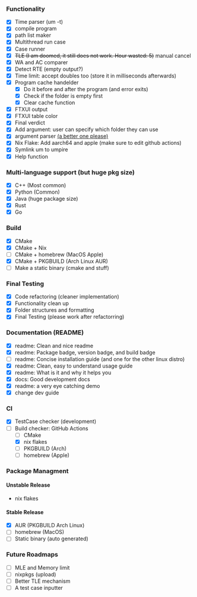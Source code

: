 ### Functionality
- [x] Time parser (um -t)
- [x] compile program
- [x] path list maker
- [x] Multithread run case
- [x] Case runner
- [x] ~~TLE (I am doomed, it still does not work. Hour wasted: 5)~~ manual cancel
- [x] WA and AC comparer
- [x] Detect RTE (empty output?)
- [x] Time limit: accept doubles too (store it in milliseconds afterwards)
- [x] Program cache handelder
    - [x] Do it before and after the program (and error exits)
    - [x] Check if the folder is empty first 
    - [x] Clear cache function
- [x] FTXUI output
- [x] FTXUI table color
- [x] Final verdict
- [x] Add argument: user can specify which folder they can use
- [x] argument parser [(a better one please)](https://github.com/p-ranav/argparse)
- [x] Nix Flake: Add aarch64 and apple (make sure to edit github actions)
- [x] Symlink um to umpire 
- [x] Help function

### Multi-language support (but huge pkg size)
- [x] C++ (Most common)
- [x] Python (Common)
- [x] Java (huge package size)
- [x] Rust
- [x] Go

### Build
- [x] CMake
- [x] CMake + Nix
- [ ] CMake + homebrew (MacOS Apple)
- [x] CMake + PKGBUILD (Arch Linux AUR)
- [ ] Make a static binary (cmake and stuff)

### Final Testing
- [x] Code refactoring (cleaner implementation)
- [x] Functionality clean up
- [x] Folder structures and formatting
- [x] Final Testing (please work after refactorring)

### Documentation (README)
- [x] readme: Clean and nice readme
- [x] readme: Package badge, version badge, and build badge
- [ ] readme: Concise installation guide (and one for the other linux distro)
- [x] readme: Clean, easy to understand usage guide
- [x] readme: What is it and why it helps you
- [x] docs: Good development docs
- [x] readme: a very eye catching demo
- [x] change dev guide

### CI
- [x] TestCase checker (development)
- [ ] Build checker: GitHub Actions
  - [ ] CMake
  - [x] nix flakes
  - [ ] PKGBUILD (Arch)
  - [ ] homebrew (Apple)

### Package Managment
#### Unstable Release
- nix flakes

#### Stable Release
- [x] AUR (PKGBUILD Arch Linux) 
- [ ] homebrew (MacOS)
- [ ] Static binary (auto generated)

### Future Roadmaps
- [ ] MLE and Memory limit
- [ ] nixpkgs (upload)
- [ ] Better TLE mechanism
- [ ] A test case inputter
